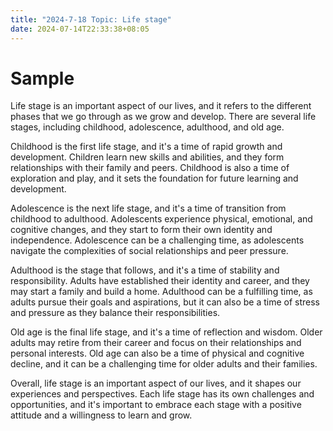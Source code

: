 ```yaml
---
title: "2024-7-18 Topic: Life stage"
date: 2024-07-14T22:33:38+08:05
---
```


# Sample
Life stage is an important aspect of our lives, and it refers to the different phases that we go through as we grow and develop. There are several life stages, including childhood, adolescence, adulthood, and old age.

Childhood is the first life stage, and it's a time of rapid growth and development. Children learn new skills and abilities, and they form relationships with their family and peers. Childhood is also a time of exploration and play, and it sets the foundation for future learning and development.

Adolescence is the next life stage, and it's a time of transition from childhood to adulthood. Adolescents experience physical, emotional, and cognitive changes, and they start to form their own identity and independence. Adolescence can be a challenging time, as adolescents navigate the complexities of social relationships and peer pressure.

Adulthood is the stage that follows, and it's a time of stability and responsibility. Adults have established their identity and career, and they may start a family and build a home. Adulthood can be a fulfilling time, as adults pursue their goals and aspirations, but it can also be a time of stress and pressure as they balance their responsibilities.

Old age is the final life stage, and it's a time of reflection and wisdom. Older adults may retire from their career and focus on their relationships and personal interests. Old age can also be a time of physical and cognitive decline, and it can be a challenging time for older adults and their families.

Overall, life stage is an important aspect of our lives, and it shapes our experiences and perspectives. Each life stage has its own challenges and opportunities, and it's important to embrace each stage with a positive attitude and a willingness to learn and grow.
